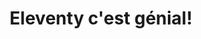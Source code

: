 ---
pageId: "accueil"
layout: "layouts/base.liquid"
title: "Eleventy c'est génial!"
bannerContent: "Site d'entrainement pour Eleventy"
---